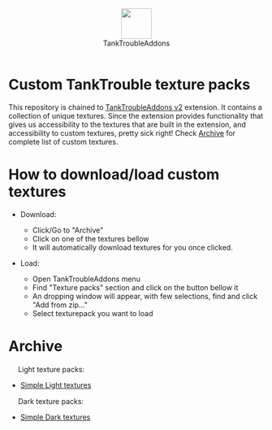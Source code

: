 <div align="center">
  <img src="https://raw.githubusercontent.com/kamarov-therussiantank/custom-tanktrouble-texturepacks/refs/heads/main/icon/addonsIcon.png" style="width: 60px;">
</div>

<div align="center">
  TankTroubleAddons
</div>

<br>

# Custom TankTrouble texture packs
This repository is chained to [TankTroubleAddons v2](https://chromewebstore.google.com/detail/tanktroubleaddons/ekjcldgkpfdnnffgliempinlpnjioebk) extension. It contains a collection of unique textures. Since the extension provides functionality that gives us accessibility to the textures that are built in the extension, and accessibility to custom textures, pretty sick right! Check [Archive](https://github.com/kamarov-therussiantank/custom-tanktrouble-texturepacks/blob/main/README.md#archive) for complete list of custom textures.

# How to download/load custom textures
- Download:
  - Click/Go to "Archive"
  - Click on one of the textures bellow
  - It will automatically download textures for you once clicked.
 
- Load:
  - Open TankTroubleAddons menu
  - Find "Texture packs" section and click on the button bellow it
  - An dropping window will appear, with few selections, find and click "Add from zip..."
  - Select texturepack you want to load


# Archive
<div><img src="https://raw.githubusercontent.com/kamarov-therussiantank/custom-tanktrouble-texturepacks/refs/heads/main/tex-buttons/light-textures.png" style="width: 15px"> Light texture packs:<div/>

  - [Simple Light textures](https://github.com/kamarov-therussiantank/custom-tanktrouble-texturepacks/raw/refs/heads/main/texturepacks/simple-light-texturepack.zip)
   
<div><img src="https://raw.githubusercontent.com/kamarov-therussiantank/custom-tanktrouble-texturepacks/refs/heads/main/tex-buttons/dark-textures.png" style="width: 15px"> Dark texture packs:<div/>
   
  - [Simple Dark textures](https://github.com/kamarov-therussiantank/custom-tanktrouble-texturepacks/raw/refs/heads/main/texturepacks/simple-dark-texturepack.zip)

